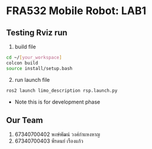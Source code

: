 # FRA532 Mobile Robot: LAB1

## Testing Rviz run
1) build file
```bash
cd ~/[your_workspace]
colcon build
source install/setup.bash 
```
2) run launch file
```bash
ros2 launch limo_description rsp.launch.py
```
* Note this is for development phase

## Our Team

1. 67340700402 พงษ์พัฒน์ วงศ์กำแหงหาญ
2. 67340700403 พีรดนย์ เรืองแก้ว
